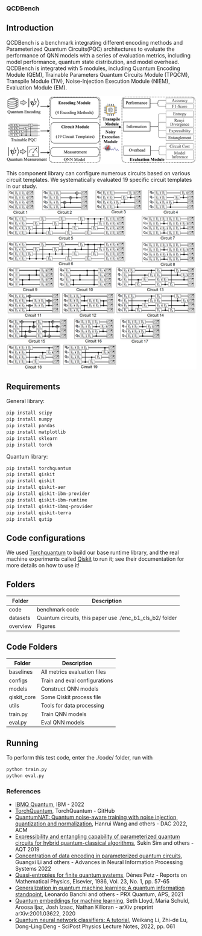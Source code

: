 ### QCDBench

## Introduction
QCDBench is a benchmark integrating different encoding methods and Parameterized Quantum Circuits(PQC) architectures to evaluate the performance of QNN models with a series of evaluation metrics, including model performance, quantum state distribution, and model overhead. QCDBench is integrated with 5 modules, including Quantum Encoding Module (QEM), Trainable Parameters Quantum Circuits Module (TPQCM), Transpile Module (TM), Noise-Injection Execution Module (NIEM), Evaluation Module (EM).

![avatar](./overview/arch.png)

This component library can configure numerous circuits based on various circuit templates. We systematically evaluated 19 specific circuit templates in our study.
![avatar](./overview/circuits.png)
## Requirements

General library:
```bash
pip install scipy
pip install numpy
pip install pandas
pip install matplotlib
pip install sklearn
pip install torch
```

Quantum library:
```bash
pip install torchquantum 
pip install qiskit
pip install qiskit
pip install qiskit-aer
pip install qiskit-ibm-provider
pip install qiskit-ibm-runtime
pip install qiskit-ibmq-provider
pip install qiskit-terra 
pip install qutip
```

## Code configurations
We used [Torchquantum](https://github.com/mit-han-lab/torchquantum) to build our base runtime library, and the real machine experiments called [Qiskit](https://docs.quantum.ibm.com/api/qiskit/0.24) to run it; see their documentation for more details on how to use it!

## Folders
| Folder      | Description |
| ----------- | ----------- |
| code      | benchmark code |
| datasets   | Quantum circuits, this paper use ./enc_b1_cls_b2/ folder |
| overview   | Figures |

## Code Folders
| Folder      | Description |
| ----------- | ----------- |
| baselines      | All metrics evaluation files |
| configs   | Train and eval configurations |
| models   | Construct QNN models |
| qiskit_core  | Some Qiskit process file |
| utils | Tools for data processing |
| train.py   | Train QNN models|
| eval.py   | Eval QNN models |


## Running

To perform this test code, enter the ./code/ folder, run with
```bash
python train.py
python eval.py
```

### References
- [IBMQ Quantum](https://quantum-computing.ibm.com/), IBM - 2022
- [TorchQuantum](https://github.com/mit-han-lab/torchquantum), TorchQuantum - GitHub
- [QuantumNAT: Quantum noise-aware training with noise injection, quantization and normalization](https://arxiv.org/abs/2110.11331), Hanrui Wang and others - DAC 2022, ACM
- [Expressibility and entangling capability of parameterized quantum circuits for hybrid quantum-classical algorithms](https://arxiv.org/abs/1905.10876), Sukin Sim and others - AQT 2019
- [Concentration of data encoding in parameterized quantum circuits](https://arxiv.org/abs/2206.08273), Guangxi Li and others - Advances in Neural Information Processing Systems 2022
- [Quasi-entropies for finite quantum systems](https://www.sciencedirect.com/science/article/pii/0034487786900674), Dénes Petz - Reports on Mathematical Physics, Elsevier, 1986, Vol. 23, No. 1, pp. 57-65
- [Generalization in quantum machine learning: A quantum information standpoint](https://arxiv.org/abs/2102.08991), Leonardo Banchi and others - PRX Quantum, APS, 2021
- [Quantum embeddings for machine learning](https://arxiv.org/abs/2001.03622), Seth Lloyd, Maria Schuld, Aroosa Ijaz, Josh Izaac, Nathan Killoran - arXiv preprint arXiv:2001.03622, 2020
- [Quantum neural network classifiers: A tutorial](https://arxiv.org/abs/2206.02806), Weikang Li, Zhi-de Lu, Dong-Ling Deng - SciPost Physics Lecture Notes, 2022, pp. 061